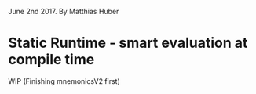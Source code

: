 June 2nd 2017. By Matthias Huber

# Static Runtime - smart evaluation at compile time

WIP (Finishing mnemonicsV2 first)
